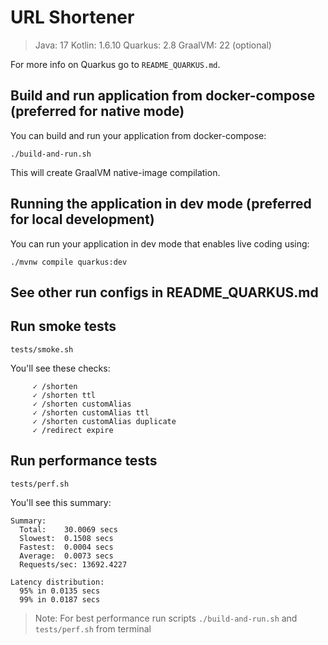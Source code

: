 # URL Shortener

> Java: 17
> Kotlin: 1.6.10
> Quarkus: 2.8
> GraalVM: 22 (optional)

For more info on Quarkus go to `README_QUARKUS.md`.

## Build and run application from docker-compose (preferred for native mode)

You can build and run your application from docker-compose:
```shell script
./build-and-run.sh
```

This will create GraalVM native-image compilation.

## Running the application in dev mode (preferred for local development)

You can run your application in dev mode that enables live coding using:
```shell script
./mvnw compile quarkus:dev
```

## See other run configs in README_QUARKUS.md 

## Run smoke tests

```shell script
tests/smoke.sh
```

You'll see these checks:

```
     ✓ /shorten
     ✓ /shorten ttl
     ✓ /shorten customAlias
     ✓ /shorten customAlias ttl
     ✓ /shorten customAlias duplicate
     ✓ /redirect expire
```     

## Run performance tests

```shell script
tests/perf.sh
```

You'll see this summary:

```
Summary:
  Total:	30.0069 secs
  Slowest:	0.1508 secs
  Fastest:	0.0004 secs
  Average:	0.0073 secs
  Requests/sec:	13692.4227

Latency distribution:
  95% in 0.0135 secs
  99% in 0.0187 secs
```  

>Note: For best performance run scripts `./build-and-run.sh` and `tests/perf.sh` from terminal
